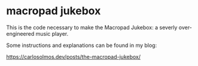 # macropad jukebox

This is the code necessary to make the Macropad Jukebox: a severly over-engineered music player.

Some instructions and explanations can be found in my blog: 

https://carlosolmos.dev/posts/the-macropad-jukebox/

